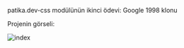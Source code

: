 patika.dev-css modülünün ikinci ödevi: Google 1998 klonu

Projenin görseli:

![index](https://user-images.githubusercontent.com/61598000/151776375-5e52eb90-353f-4a1e-81b6-36b72fe33611.png)
